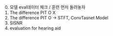 0. 모델 eval데이터 체크 / 훈련 먼저 돌려놓자
1. The difference PIT O X
2. The difference PIT O -> STFT, ConvTasnet Model
3. SISNR
4. evaluation for hearing aid